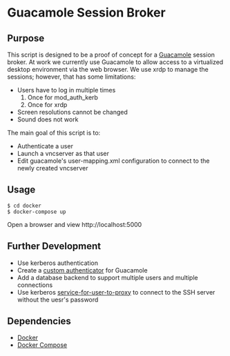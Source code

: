 # Guacamole Session Broker

## Purpose
This script is designed to be a proof of concept for a [Guacamole](http://guacamole.incubator.apache.org/) session broker.  At work we currently use Guacamole to allow access to a virtualized desktop environment via the web browser.  We use xrdp to manage the sessions; however, that has some limitations:
- Users have to log in multiple times
  1. Once for mod_auth_kerb
  2. Once for xrdp
- Screen resolutions cannot be changed
- Sound does not work

The main goal of this script is to:
- Authenticate a user
- Launch a vncserver as that user
- Edit guacamole's user-mapping.xml configuration to connect to the newly created vncserver


## Usage
```
$ cd docker
$ docker-compose up
```

Open a browser and view http://localhost:5000


## Further Development
- Use kerberos authentication
- Create a [custom authenticator](http://guacamole.incubator.apache.org/doc/gug/custom-auth.html) for Guacamole
- Add a database backend to support multiple users and multiple connections
- Use kerberos [service-for-user-to-proxy](https://ssimo.org/blog/id_011.html) to connect to the SSH server without the uesr's password

## Dependencies
- [Docker](https://www.docker.com/)
- [Docker Compose](https://docs.docker.com/compose/install/)


